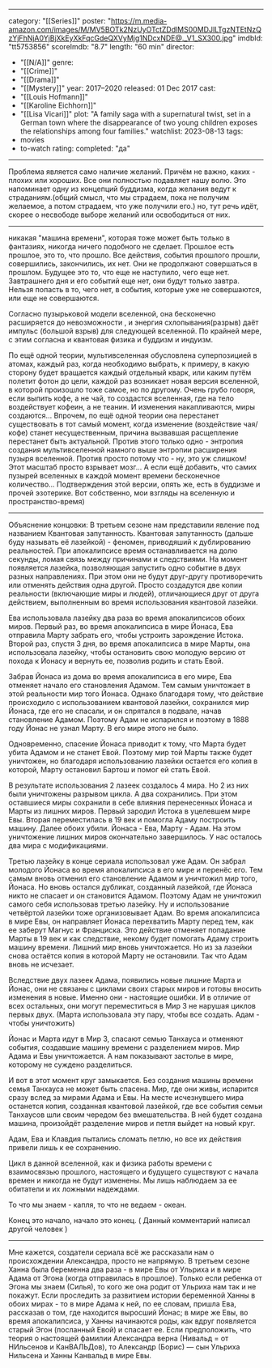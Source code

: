 
---
category: "[[Series]]"
poster: "https://m.media-amazon.com/images/M/MV5BOTk2NzUyOTctZDdlMS00MDJlLTgzNTEtNzQzYjFhNjA0YjBjXkEyXkFqcGdeQXVyMjg1NDcxNDE@._V1_SX300.jpg"
imdbId: "tt5753856"
scoreImdb: "8.7"
length: "60 min"
director: 
  - "[[N/A]]"
genre: 
  - "[[Crime]]"
  - "[[Drama]]"
  - "[[Mystery]]"
year: 2017–2020
released: 01 Dec 2017
cast: 
  - "[[Louis Hofmann]]"
  - "[[Karoline Eichhorn]]"
  - "[[Lisa Vicari]]"
plot: "A family saga with a supernatural twist, set in a German town where the disappearance of two young children exposes the relationships among four families."
watchlist: 2023-08-13
tags: 
  - movies
  - to-watch
rating: 
completed: "да"
---
Проблема является само наличие желаний. Причём не важно, каких - плохих или хороших. Все они полностью подавляет нашу волю.
Это напоминает одну из концепций буддизма, когда желания ведут к страданиям.(общий смысл, что мы страдаем, пока не получим желаемое, а потом страдаем, что уже получили его.)
но, тут речь идёт, скорее о несвободе выборе желаний или освободиться от них.

---


никакая "машина времени", которая тоже может быть только в фантазиях, никогда ничего подобного не сделает. Прошлое есть прошлое, это то, что прошло. Все действия, события прошлого прошли, совершились, закончились, их нет. Они не продолжают совершаться в прошлом. Будущее это то, что еще не наступило, чего еще нет. Завтрашнего дня и его событий еще нет, они будут только завтра. Нельзя попасть в то, чего нет, в события, которые уже не совершаются, или еще не совершаются.

Согласно пузырьковой модели вселенной, она бесконечно расширяется до невозможности , и энергия схлопывания(разрыв) даёт импульс (большой взрыв) для следующей вселенной. По крайней мере, с этим согласна и квантовая физика и буддизм и индуизм.

По ещё одной теории, мультивселенная обусловлена суперпозицией в атомах, каждый раз, когда необходимо выбрать, к примеру, в какую сторону будет вращается каждый отдельный кварк, или каким путём полетит фотон до цели, каждой раз возникает новая версия вселенной, в которой произошло тоже самое, но по другому. Очень грубо говоря, если выпить кофе, а не чай, то создастся вселенная, где на тело воздействует кофеин, а не теанин. И изменения накапливаются, миры создаются... Впрочем, по ещё одной теории она перестанет существовать в тот самый момент, когда изменение (воздействие чая/кофе) станет несущественным, причина вызвавшая расщепление перестанет быть актуальной.
Против этого только одно - энтропия создания мультивселенной намного выше энтропии расширения пузыря вселенной. Против просто потому что - ну, это уж слишком! Этот масштаб просто взрывает мозг... А если ещё добавить, что самих пузырей вселенных в каждой момент времени бесконечное количество...
Подтверждения этой версии, опять же, есть в буддизме и прочей эзотерике. Вот собственно, мои взгляды на вселенную и пространство-время)

---

Объяснение концовки:
В третьем сезоне нам представили явление под названием Квантовая запутанность.
Квантовая запутанность (дальше буду называть её лазейкой) - феномен, приводяший к дублированию реальностей. При апокалипсисе время останавливается на долю секунды, ломая связь между причинами и следствиями. На момент появляется лазейка, позволяющая запустить одно событие в двух разных направлениях. При этом они не будут друг-другу противоречить или отменять действия одна другой.
Просто создадутся две копии реальности (включающие миры и людей), отличающиеся друг от друга действием, выполненным во время использования квантовой лазейки.

Ева использовала лазейку два раза во время апокалипсисов обоих миров. 
Первый раз, во время апокалипсиса в мире Йонаса, Ева отправила Марту забрать его, чтобы устроить зарождение Истока.
Второй раз, спустя 3 дня, во время апокалипсиса в мире Марты, она использовала лазейку, чтобы остановить свою молодую версию от похода к Йонасу и вернуть ее, позволив родить и стать Евой.

Забрав Йонаса из дома во время апокалипсиса в его мире, Ева отменяет начало его становления Адамом. Тем самым уничтожает в этой реальности мир того Йонаса. 
Однако благодаря тому, что действие происходило с использованием квантовой лазейки, сохранился мир Йонаса, где его не спасали, и он спрятался в подвале, начав становление Адамом. Поэтому Адам не испарился и поэтому в 1888 году Йонас не узнал Марту. В его мире этого не было.

Одновременно, спасение Йонаса приводит к тому, что Марта будет убита Адамом и не станет Евой. Поэтому мир той Марты также будет уничтожен, но благодаря использованию лазейки остается его копия в которой, Марту остановил Бартош и помог ей стать Евой.

В результате использования 2 лазеек создалось 4 мира. Но 2 из них были уничтожены разрывом цикла. А два сохранились.
При этом оставшиеся миры сохранили в себе влияния перенесенных Йонаса и Марты из лишних миров. Первый зародил Истока в уцелевшем мире Евы. Вторая переместилась  в 19 век и помогла Адаму построить машину.
Далее обоих убили. Йонаса - Ева, Марту - Адам. На этом уничтожение лишних миров окончательно завершилось. 
У нас осталось два мира с модификациями.

Третью лазейку в конце сериала использовал уже Адам. 
Он забрал молодого Йонаса во время апокалипсиса в его мире и перенёс его. 
Тем самым вновь отменил его становление Адамом и уничтожил мир того, Йонаса.
Но вновь остался дубликат, созданный лазейкой, где Йонаса никто не спасает и он становится Адамом. Поэтому Адам не уничтожил самого себя использовав третью лазейку.
Ну и использование четвёртой лазейки тоже организовывает Адам.
Во время апокалипсиса в мире Евы, он направляет Йонаса перехватить Марту перед тем, как ее заберут Магнус и Франциска. 
Это действие отменяет попадание Марты в 19 век и как следствие, некому будет помогать Адаму строить машину времени. Лишний мир вновь уничтожается. 
Но из за лазейки снова остаётся копия в которой Марту не остановили. Так что Адам вновь не исчезает.

Вследствие двух лазеек Адама, появились новые лишние Марта и Йонас, они не связаны с циклами своих старых миров и готовы вносить изменения в новые.
Именно они - настоящие ошибки. И в отличие от всех остальных, они могут переместиться в Мир 3 не нарушая циклов первых двух. 
(Марта использовала эту пару, чтобы все создать. Адам - чтобы уничтожить)

Йонас и Марта идут в Мир 3, спасают семью Танхауса и отменяют события, создавшие машину времени с разделением миров. Мир Адама и Евы уничтожается. А нам показывают застолье в мире, которому не суждено разделиться.

И вот в этот момент круг замыкается. Без создания машины времени семья Танхауса не может быть спасена. Мир, где они живы, испарится сразу вслед за мирами Адама и Евы. 
На месте исчезнувшего мира останется копия, созданная квантовой лазейкой, где все события семьи Танхаусов шли своим чередом без вмешательства. В ней будет создана машина, произойдёт разделение миров и петля выйдет на новый круг.

Адам, Ева и Клавдия пытались сломать петлю, но все их действия привели лишь к ее сохранению.

Цикл в данной вселенной, как и физика работы времени с взаимосвязью прошлого, настоящего и будущего существуют с начала времен и никогда не будут изменены.
Мы лишь наблюдаем за ее обитатели и их ложными надеждами.

То что мы знаем - капля, то что не ведаем - океан.

Конец это начало, начало это конец. ( Данный комментарий написал другой человек )

---

Мне кажется, создатели сериала всё же рассказали нам о происхождении Александра, просто не напрямую. В третьем сезоне Ханна была беременна два раза - в мире Евы от Ульриха и в мире Адама от Эгона (когда отправилась в прошлое). Только если ребенка от Эгона мы знаем (Силья), то кого же она родит от Ульриха нам так и не покажут. Если проследить за развитием истории беременной Ханны в обоих мирах - то в мире Адама к ней, по ее словам, пришла Ева, рассказав о том, где находится выросший Йонас; в мире же Евы, во время апокалипсиса, у Ханны начинаются роды, как вдруг появляется старый Эгон (посланный Евой) и спасает ее. Если предположить, что теория о настоящей фамилии Александра верна (Нивальд = от НИльсенов и КанВАЛЬДов), то Александр (Борис) — сын Ульриха Нильсена и Ханны Канвальд в мире Евы.